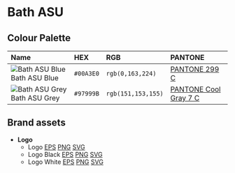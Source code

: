 # Bath ASU

## Colour Palette

| Name                                                                            | HEX       | RGB                | PANTONE                                                                     |
| :------------------------------------------------------------------------------ | :-------- | :----------------- | :-------------------------------------------------------------------------- |
| ![Bath ASU Blue](http://placehold.it/12x12/00A3E0/FFFFFF/&text=+) Bath ASU Blue | `#00A3E0` | `rgb(0,163,224)`   | [PANTONE 299 C](https://www.pantone.com/color-finder/299-C)                 |
| ![Bath ASU Grey](http://placehold.it/12x12/97999B/FFFFFF/&text=+) Bath ASU Grey | `#97999B` | `rgb(151,153,155)` | [PANTONE Cool Gray 7 C](https://www.pantone.com/color-finder/Cool-Gray-7-C) |

## Brand assets

- **Logo**
  - Logo [EPS](https://github.com/cognisant/brands/raw/master/assets/bathasu-logo.eps) [PNG](https://github.com/cognisant/brands/raw/master/assets/bathasu-logo.png) [SVG](https://github.com/cognisant/brands/raw/master/assets/bathasu-logo.svg)
  - Logo Black [EPS](https://github.com/cognisant/brands/raw/master/assets/bathasu-logo-black.eps) [PNG](https://github.com/cognisant/brands/raw/master/assets/bathasu-logo-black.png) [SVG](https://github.com/cognisant/brands/raw/master/assets/bathasu-logo-black.svg)
  - Logo White [EPS](https://github.com/cognisant/brands/raw/master/assets/bathasu-logo-white.eps) [PNG](https://github.com/cognisant/brands/raw/master/assets/bathasu-logo-white.png) [SVG](https://github.com/cognisant/brands/raw/master/assets/bathasu-logo-white.svg)
